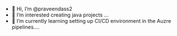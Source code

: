 - 👋 Hi, I’m @praveendass2
- 👀 I’m interested creating java projects ...
- 🌱 I’m currently learning setting up CI/CD environment in the Auzre pipelines....


<!---
praveendass2/praveendass2 is a ✨ special ✨ repository because its `README.md` (this file) appears on your GitHub profile.
You can click the Preview link to take a look at your changes.
--->
